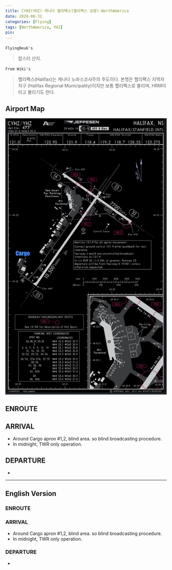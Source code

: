 ```yaml
---
title: CYHZ(YHZ)-캐나다 핼리팩스(핼리팩스 공항)-NorthAmerica
date: 2020-08-31
categories: [Flying]
tags: [NorthAmerica, YHZ]
pin:
---
```

`FlyingDeuk's`
>랍스터 산지.

`From Wiki's`
>핼리팩스(Halifax)는 캐나다 노바스코샤주의 주도이다. 본명은 핼리팩스 지역자치구 (Halifax Regional Municipality)이지만 보통 핼리팩스로 불리며, HRM이라고 불리기도 한다.

## Airport Map
![yhz](/img/flying/airport/yhz_ap.jpg)

## ENROUTE

## ARRIVAL
- Around Cargo apron #1,2, blind area. so blind broadcasting procedure.
- In midnight, TWR only operation.




## DEPARTURE
-

-------
## English Version
### ENROUTE

### ARRIVAL
- Around Cargo apron #1,2, blind area. so blind broadcasting procedure.
- In midnight, TWR only operation.

### DEPARTURE
-
